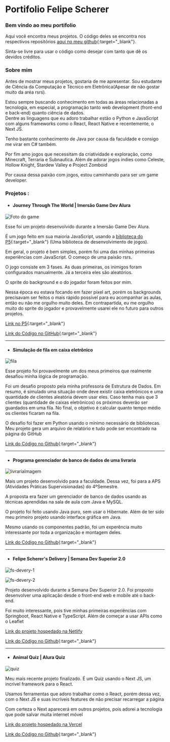 # Portifolio Felipe Scherer

### Bem vindo ao meu portifolio  

Aqui você encontra meus projetos. O código deles se encontra nos respectivos repositórios [aqui no meu github](https://github.com/ofelipescherer){:target="_blank"}.

Sinta-se livre para usar o código como desejar com tanto que dê os devidos créditos.

### Sobre mim 

Antes de mostrar meus projetos, gostaria de me apresentar. Sou estudante de Ciência da Computação e Técnico em Eletrônica(Apesar de não gostar muito da aréa rsrs).  

Estou sempre buscando conhecimento em todas as áreas relacionadas a tecnologia, em especial, a programação tanto web development (front-end e back-end) quanto ciência de dados.  
Dentre as linguagens que eu adoro trabalhar estão o Python e JavaScript com alguns frameworks como o React, React Native e recentemente, o Next JS.    

Tenho bastante conhecimento de Java por causa da faculdade e consigo me virar em C# também.  

Por fim amo jogos que necessitam da criatividade e exploração, como Minecraft, Terraria e Subnautica. Além de adorar jogos indies como Celeste, Hollow Knight, Stardew Valley e Project Zomboid  

Por causa dessa paixão com jogos, estou caminhando para ser um game developer.

### Projetos :

- #### Journey Through The World | Imersão Game Dev Alura

![Foto do game](https://user-images.githubusercontent.com/62115215/106463688-811cd100-6476-11eb-9870-bef8ce14a570.png)

Esse foi um projeto desenvolvido durante a Imersão Game Dev Alura.

É um jogo feito em sua maioria JavaScript, usando a [biblioteca do P5](https://p5js.org){:target="_blank"} (Uma biblioteca de desenvolvimento de jogos).  

Em geral, o projeto é bem simples, porém foi uma das minhas primeiras experiências com JavaScript. O começo de uma paixão rsrs.  

O jogo consiste em 3 fases. As duas primeiras, os inimigos foram configurados manualmente. Já a terceira eles são aleatórios.  

O sprite do background e o do jogador foram feitos por mim.  

Nessa época eu estava focando em fazer pixel art, porém os backgrounds precisavam ser feitos o mais rápido possível para eu acompanhar as aulas, então eu não me orgulho muito deles. Em contrapartida, eu me orgulho muito do sprite do jogador e provavelmente usarei ele no futuro para outros projetos.

[Link no P5](https://editor.p5js.org/DraggonFe/full/0fWsbMlld){:target="_blank"}

[Link do Código no GitHub](https://github.com/ofelipescherer/GameDevImersaoAlura){:target="_blank"}

----

- #### Simulação de fila em caixa eletrônico   

![fila](https://user-images.githubusercontent.com/62115215/107034865-14ffdd00-6796-11eb-9a10-a8263d5e5fd6.png)

Esse projeto foi provavelmente um dos meus primeiros que realmente desafiou minha lógica de programação.  

Foi um desafio proposto pela minha professora de Estrutura de Dados. Em resumo, é simulado uma situação onde deve existir caixa eletrônicos e uma quantidade de clientes aleatória devem usar eles. Caso tenha mais que 3 clientes (quantidade de caixas eletrônicos) os próximos deverão ser guardados em uma fila. No final, o objetivo é calcular quanto tempo médio os clientes ficaram na fila.  

O desafio foi fazer em Python usando o mínimo necessário de bibliotecas. Meu projeto gera um arquivo de relatório e tudo pode ser encontrado na página do GitHub

[Link do Código no Github](https://github.com/ofelipescherer/Simulacao-Caixa-Eletronico){:target="_blank"}

---

- #### Programa gerenciador de banco de dados de uma livraria    

![livrariaImagem](https://user-images.githubusercontent.com/62115215/107034813-00234980-6796-11eb-908a-db3b6f351b3d.png)

Mais um projeto desenvolvido para a faculdade. Dessa vez, foi para a APS (Atividades Práticas Supervisionadas) do 4ºSemestre.  

A proposta era fazer um gerenciador de banco de dados usando as técnicas aprendidas na sala de aula com Java e MySQL.  

O projeto foi feito usando Java puro, sem usar o Hibernate. Além de ter sido meu primeiro projeto usando interface gráfica em Java. 

Mesmo usando os componentes padrão, foi um experência muito interessante por toda a organização e montagem deles.

[Link do Código no Github](https://github.com/ofelipescherer/APS-4Semestre){:target="_blank"}

---

- #### Felipe Scherer's Delivery | Semana Dev Superior 2.0

![fs-devery-1](https://user-images.githubusercontent.com/62115215/106469423-05268700-647e-11eb-9ef3-c4fefac4c9c8.png)

![fs-devery-2](https://user-images.githubusercontent.com/62115215/106468791-276bd500-647d-11eb-89e7-efc6048c0bd0.png)

Projeto desenvolvido durante a Semana Dev Superior 2.0. Foi proposto desenvolver uma aplicação desde o front-end web e mobile até o back-end.

Foi muito interessante, pois tive minhas primeiras experiências com Springboot, React Native e TypeScript. Além de começar a usar APIs como o Leaflet

[Link do projeto hospedado na Netlify](https://felipescherer-sds2.netlify.app)

[Link do Código no Github](https://github.com/ofelipescherer/fsdeliver-sds2){:target="_blank"}

---

- #### Animal Quiz | Alura Quiz  

![quiz](https://user-images.githubusercontent.com/62115215/106468070-3d2cca80-647c-11eb-8346-6752ef4224f4.png)

Meu mais recente projeto finalizado. É um Quiz usando o Next JS, um incrível framework para o React.

Usamos ferramentas que adoro trabalhar como o React, porém dessa vez, com o Next JS e suas incríveis features de não precisar recarregar a página

Com certeza o Next aparecerá em outros projetos, pois adorei a tecnologia que pode salvar muita internet móvel

[Link do projeto hospedado na Vercel](https://alura-quiz.ofelipescherer.vercel.app)

[Link do Código no Github](https://github.com/ofelipescherer/alura-quiz){:target="_blank"}





